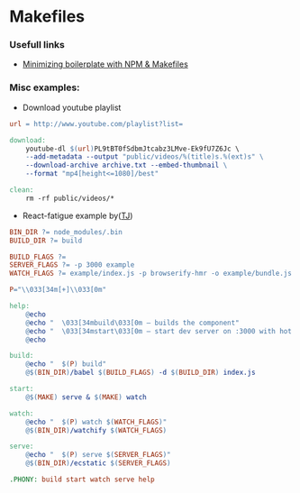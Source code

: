 # Makefiles

### Usefull links
- [Minimizing boilerplate with NPM & Makefiles](https://medium.com/@tjholowaychuk/minimizing-boilerplate-with-npm-makefiles-3cfdce2934e7#.5y6yc87b3)


### Misc examples:

- Download youtube playlist
```makefile
url = http://www.youtube.com/playlist?list=

download:
    youtube-dl $(url)PL9tBT0fSdbmJtcabz3LMve-Ek9fU7Z6Jc \
    --add-metadata --output "public/videos/%(title)s.%(ext)s" \
    --download-archive archive.txt --embed-thumbnail \
    --format "mp4[height<=1080]/best"

clean:
    rm -rf public/videos/*
```

- React-fatigue example by([TJ](https://twitter.com/tjholowaychuk))
```makefile
BIN_DIR ?= node_modules/.bin
BUILD_DIR ?= build

BUILD_FLAGS ?=
SERVER_FLAGS ?= -p 3000 example
WATCH_FLAGS ?= example/index.js -p browserify-hmr -o example/bundle.js -dv

P="\\033[34m[+]\\033[0m"

help:
    @echo
    @echo "  \033[34mbuild\033[0m – builds the component"
    @echo "  \033[34mstart\033[0m – start dev server on :3000 with hot module replacement"
    @echo

build:
    @echo "  $(P) build"
    @$(BIN_DIR)/babel $(BUILD_FLAGS) -d $(BUILD_DIR) index.js

start:
    @$(MAKE) serve & $(MAKE) watch

watch:
    @echo "  $(P) watch $(WATCH_FLAGS)"
    @$(BIN_DIR)/watchify $(WATCH_FLAGS)

serve:
    @echo "  $(P) serve $(SERVER_FLAGS)"
    @$(BIN_DIR)/ecstatic $(SERVER_FLAGS)

.PHONY: build start watch serve help
```